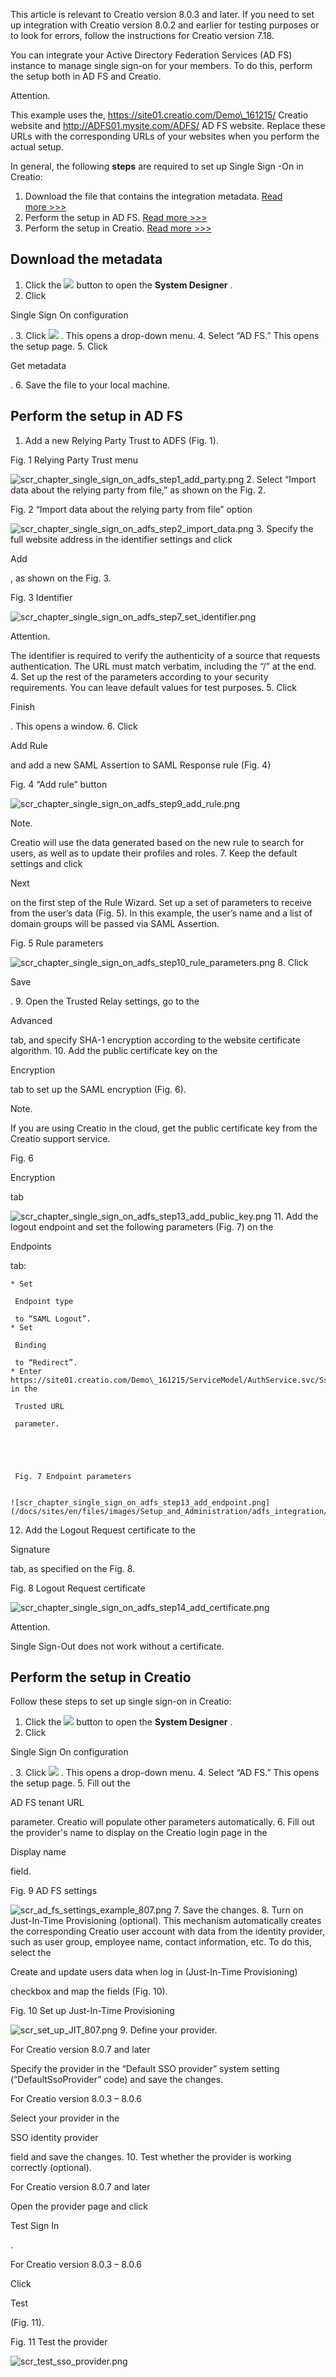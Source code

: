 



 This article is relevant to Creatio version 8.0.3 and later. If you need to set up integration with Creatio version 8.0.2 and earlier for testing purposes or to look for errors, follow the instructions for Creatio version 7.18.
 




 You can integrate your Active Directory Federation Services (AD FS) instance to manage single sign-on for your members. To do this, perform the setup both in AD FS and Creatio.
 





 Attention.
 
 This example uses the, https://site01.creatio.com/Demo\_161215/ Creatio website and http://ADFS01.mysite.com/ADFS/ AD FS website. Replace these URLs with the corresponding URLs of your websites when you perform the actual setup.
 




 In general, the following
 **steps** 
 are required to set up Single Sign -On in Creatio:
 


1. Download the file that contains the integration metadata.
 [Read more >>>](#title-2415-1)
2. Perform the setup in AD FS.
 [Read more >>>](#title-2415-2)
3. Perform the setup in Creatio.
 [Read more >>>](#title-2415-3)



 Download the metadata
-----------------------


1. Click the
 ![](/docs/sites/en/files/images/Setup_and_Administration/adfs_integration/8_0/btn_system_designer_8_shell.png)
 button to open the
 **System Designer** 
 .
2. Click
 
 Single Sign On configuration
 
 .
3. Click
 ![](/docs/sites/en/files/images/Setup_and_Administration/adfs_integration/8_0/btn_add_record.png)
 . This opens a drop-down menu.
4. Select “AD FS.” This opens the setup page.
5. Click
 
 Get metadata
 
 .
6. Save the file to your local machine.



 Perform the setup in AD FS
----------------------------


1. Add a new Relying Party Trust to ADFS (Fig. 1).
 




 Fig. 1 Relying Party Trust menu
 

![scr_chapter_single_sign_on_adfs_step1_add_party.png](/docs/sites/en/files/images/Setup_and_Administration/adfs_integration/scr_chapter_single_sign_on_adfs_step1_add_party.png)
2. Select “Import data about the relying party from file,” as shown on the Fig. 2.
 




 Fig. 2 “Import data about the relying party from file” option
 

![scr_chapter_single_sign_on_adfs_step2_import_data.png](/docs/sites/en/files/images/Setup_and_Administration/adfs_integration/8_0/scr_chapter_single_sign_on_adfs_step2_import_data.png)
3. Specify the full website address in the identifier settings and click
 
 Add
 
 , as shown on the Fig. 3.
 




 Fig. 3 Identifier
 

![scr_chapter_single_sign_on_adfs_step7_set_identifier.png](/docs/sites/en/files/images/Setup_and_Administration/adfs_integration/scr_chapter_single_sign_on_adfs_step7_set_identifier.png)





 Attention.
 
 The identifier is required to verify the authenticity of a source that requests authentication. The URL must match verbatim, including the “/” at the end.
4. Set up the rest of the parameters according to your security requirements. You can leave default values for test purposes.
5. Click
 
 Finish
 
 . This opens a window.
6. Click
 
 Add Rule
 
 and add a new SAML Assertion to SAML Response rule (Fig. 4)
 




 Fig. 4 “Add rule” button
 


![scr_chapter_single_sign_on_adfs_step9_add_rule.png](/docs/sites/en/files/images/Setup_and_Administration/adfs_integration/scr_chapter_single_sign_on_adfs_step9_add_rule.png)




 Note.
 
 Creatio will use the data generated based on the new rule to search for users, as well as to update their profiles and roles.
7. Keep the default settings and click
 
 Next
 
 on the first step of the Rule Wizard. Set up a set of parameters to receive from the user’s data (Fig. 5). In this example, the user’s name and a list of domain groups will be passed via SAML Assertion.
 




 Fig. 5 Rule parameters
 

![scr_chapter_single_sign_on_adfs_step10_rule_parameters.png](/docs/sites/en/files/images/Setup_and_Administration/adfs_integration/scr_chapter_single_sign_on_adfs_step10_rule_parameters.png)
8. Click
 
 Save
 
 .
9. Open the Trusted Relay settings, go to the
 
 Advanced
 
 tab, and specify SHA-1 encryption according to the website certificate algorithm.
10. Add the public certificate key on the
 
 Encryption
 
 tab to set up the SAML encryption (Fig. 6).
 





 Note.
 
 If you are using Creatio in the cloud, get the public certificate key from the Creatio support service.
 





 Fig. 6
 
 Encryption
 
 tab
 

![scr_chapter_single_sign_on_adfs_step13_add_public_key.png](/docs/sites/en/files/images/Setup_and_Administration/adfs_integration/scr_chapter_single_sign_on_adfs_step13_add_public_key.png)
11. Add the logout endpoint and set the following parameters (Fig. 7) on the
 
 Endpoints
 
 tab:
 


	* Set
	 
	 Endpoint type
	 
	 to “SAML Logout”.
	* Set
	 
	 Binding
	 
	 to “Redirect”.
	* Enter https://site01.creatio.com/Demo\_161215/ServiceModel/AuthService.svc/SsoLogout in the
	 
	 Trusted URL
	 
	 parameter.
	 
	
	
	
	
	 Fig. 7 Endpoint parameters
	 
	
	![scr_chapter_single_sign_on_adfs_step13_add_endpoint.png](/docs/sites/en/files/images/Setup_and_Administration/adfs_integration/scr_chapter_single_sign_on_adfs_step13_add_endpoint.png)
12. Add the Logout Request certificate to the
 
 Signature
 
 tab, as specified on the Fig. 8.
 




 Fig. 8 Logout Request certificate
 

![scr_chapter_single_sign_on_adfs_step14_add_certificate.png](/docs/sites/en/files/images/Setup_and_Administration/adfs_integration/scr_chapter_single_sign_on_adfs_step14_add_certificate.png)





 Attention.
 
 Single Sign-Out does not work without a certificate.
 




 Perform the setup in Creatio
------------------------------



 Follow these steps to set up single sign-on in Creatio:
 


1. Click the
 ![](/docs/sites/en/files/images/Setup_and_Administration/adfs_integration/8_0/btn_system_designer_8_shell.png)
 button to open the
 **System Designer** 
 .
2. Click
 
 Single Sign On configuration
 
 .
3. Click
 ![](/docs/sites/en/files/images/Setup_and_Administration/adfs_integration/8_0/btn_add_record.png)
 . This opens a drop-down menu.
4. Select “AD FS.” This opens the setup page.
5. Fill out the
 
 AD FS tenant URL
 
 parameter. Creatio will populate other parameters automatically.
6. Fill out the provider's name to display on the Creatio login page in the
 
 Display name
 
 field.
 




 Fig. 9 AD FS settings
 

![scr_ad_fs_settings_example_807.png](/docs/sites/en/files/images/Setup_and_Administration/adfs_integration/8_0/scr_ad_fs_settings_example_807.png)
7. Save the changes.
8. Turn on Just-In-Time Provisioning (optional). This mechanism automatically creates the corresponding Creatio user account with data from the identity provider, such as user group, employee name, contact information, etc. To do this, select the
 
 Create and update users data when log in (Just-In-Time Provisioning)
 
 checkbox and map the fields (Fig. 10).
 




 Fig. 10 Set up Just-In-Time Provisioning
 

![scr_set_up_JIT_807.png](/docs/sites/en/files/images/Setup_and_Administration/adfs_integration/8_0/scr_set_up_JIT_807.png)
9. Define your provider.
 




 For Creatio version 8.0.7 and later
 




 Specify the provider in the “Default SSO provider” system setting (“DefaultSsoProvider” code) and save the changes.
 





 For Creatio version 8.0.3 – 8.0.6
 




 Select your provider in the
 
 SSO identity provider
 
 field and save the changes.
10. Test whether the provider is working correctly (optional).
 




 For Creatio version 8.0.7 and later
 




 Open the provider page and click
 
 Test Sign In
 
 .
 






 For Creatio version 8.0.3 – 8.0.6
 




 Click
 
 Test
 
 (Fig. 11).
 




 Fig. 11 Test the provider
 

![scr_test_sso_provider.png](/docs/sites/en/files/images/Setup_and_Administration/adfs_integration/8_0/scr_test_sso_provider.png)




